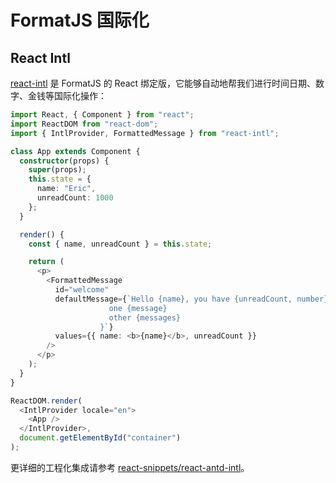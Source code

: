 # FormatJS 国际化

## React Intl

[react-intl](https://github.com/formatjs/react-intl) 是 FormatJS 的 React 绑定版，它能够自动地帮我们进行时间日期、数字、金钱等国际化操作：

```ts
import React, { Component } from "react";
import ReactDOM from "react-dom";
import { IntlProvider, FormattedMessage } from "react-intl";

class App extends Component {
  constructor(props) {
    super(props);
    this.state = {
      name: "Eric",
      unreadCount: 1000
    };
  }

  render() {
    const { name, unreadCount } = this.state;

    return (
      <p>
        <FormattedMessage
          id="welcome"
          defaultMessage={`Hello {name}, you have {unreadCount, number} {unreadCount, plural,
                      one {message}
                      other {messages}
                    }`}
          values={{ name: <b>{name}</b>, unreadCount }}
        />
      </p>
    );
  }
}

ReactDOM.render(
  <IntlProvider locale="en">
    <App />
  </IntlProvider>,
  document.getElementById("container")
);
```

更详细的工程化集成请参考 [react-snippets/react-antd-intl](https://github.com/wx-chevalier/react-snippets)。
